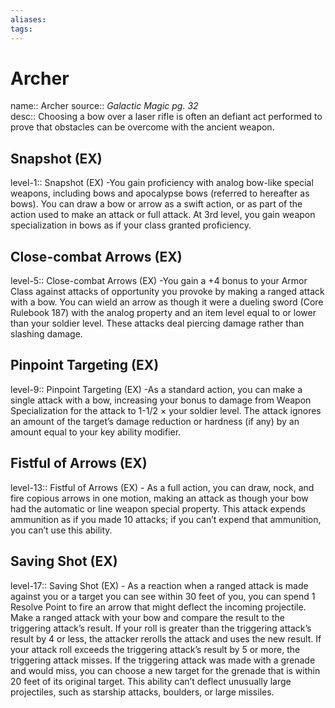 ```yaml
---
aliases: 
tags: 
---
```


# Archer
name:: Archer
source:: _Galactic Magic pg. 32_  
desc:: Choosing a bow over a laser rifle is often an defiant act performed to prove that obstacles can be overcome with the ancient weapon.

## Snapshot (EX)
level-1:: Snapshot (EX) -You gain proficiency with analog bow-like special weapons, including bows and apocalypse bows (referred to hereafter as bows). You can draw a bow or arrow as a swift action, or as part of the action used to make an attack or full attack. At 3rd level, you gain weapon specialization in bows as if your class granted proficiency.  

## Close-combat Arrows (EX)
level-5:: Close-combat Arrows (EX) -You gain a +4 bonus to your Armor Class against attacks of opportunity you provoke by making a ranged attack with a bow. You can wield an arrow as though it were a dueling sword (Core Rulebook 187) with the analog property and an item level equal to or lower than your soldier level. These attacks deal piercing damage rather than slashing damage.  

## Pinpoint Targeting (EX)
level-9:: Pinpoint Targeting (EX) -As a standard action, you can make a single attack with a bow, increasing your bonus to damage from Weapon Specialization for the attack to 1-1/2 × your soldier level. The attack ignores an amount of the target’s damage reduction or hardness (if any) by an amount equal to your key ability modifier.  

## Fistful of Arrows (EX)
level-13:: Fistful of Arrows (EX) - As a full action, you can draw, nock, and fire copious arrows in one motion, making an attack as though your bow had the automatic or line weapon special property. This attack expends ammunition as if you made 10 attacks; if you can’t expend that ammunition, you can’t use this ability.  

## Saving Shot (EX)
level-17:: Saving Shot (EX) - As a reaction when a ranged attack is made against you or a target you can see within 30 feet of you, you can spend 1 Resolve Point to fire an arrow that might deflect the incoming projectile. Make a ranged attack with your bow and compare the result to the triggering attack’s result. If your roll is greater than the triggering attack’s result by 4 or less, the attacker rerolls the attack and uses the new result. If your attack roll exceeds the triggering attack’s result by 5 or more, the triggering attack misses. If the triggering attack was made with a grenade and would miss, you can choose a new target for the grenade that is within 20 feet of its original target. This ability can’t deflect unusually large projectiles, such as starship attacks, boulders, or large missiles.
